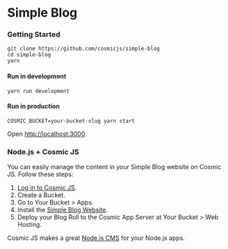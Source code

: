# Simple Blog

### Getting Started
```
git clone https://github.com/cosmicjs/simple-blog
cd simple-blog
yarn
```
#### Run in development
```
yarn run development
```
#### Run in production
```
COSMIC_BUCKET=your-bucket-slug yarn start
```
Open [http://localhost:3000](http://localhost:3000).

### Node.js + Cosmic JS
You can easily manage the content in your Simple Blog website on Cosmic JS.  Follow these steps:

1. [Log in to Cosmic JS](https://cosmicjs.com).
2. Create a Bucket.
3. Go to Your Bucket > Apps.
4. Install the [Simple Blog Website](https://cosmicjs.com/apps/simple-blog).
5. Deploy your Blog Roll to the Cosmic App Server at Your Bucket > Web Hosting.

Cosmic JS makes a great [Node.js CMS](https://cosmicjs.com/knowledge-base/nodejs-cms) for your Node.js apps.
